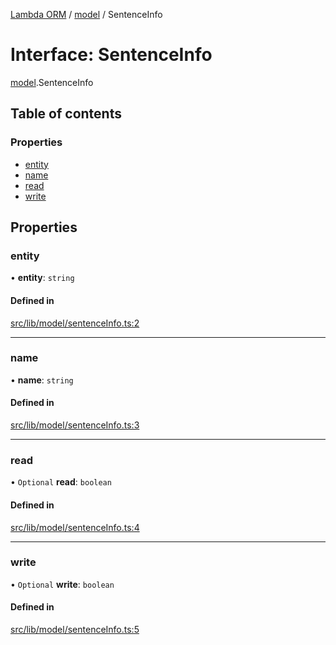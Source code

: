[Lambda ORM](../README.md) / [model](../modules/model.md) / SentenceInfo

# Interface: SentenceInfo

[model](../modules/model.md).SentenceInfo

## Table of contents

### Properties

- [entity](model.SentenceInfo.md#entity)
- [name](model.SentenceInfo.md#name)
- [read](model.SentenceInfo.md#read)
- [write](model.SentenceInfo.md#write)

## Properties

### entity

• **entity**: `string`

#### Defined in

[src/lib/model/sentenceInfo.ts:2](https://github.com/FlavioLionelRita/lambda-orm/blob/36f1fb3/src/lib/model/sentenceInfo.ts#L2)

___

### name

• **name**: `string`

#### Defined in

[src/lib/model/sentenceInfo.ts:3](https://github.com/FlavioLionelRita/lambda-orm/blob/36f1fb3/src/lib/model/sentenceInfo.ts#L3)

___

### read

• `Optional` **read**: `boolean`

#### Defined in

[src/lib/model/sentenceInfo.ts:4](https://github.com/FlavioLionelRita/lambda-orm/blob/36f1fb3/src/lib/model/sentenceInfo.ts#L4)

___

### write

• `Optional` **write**: `boolean`

#### Defined in

[src/lib/model/sentenceInfo.ts:5](https://github.com/FlavioLionelRita/lambda-orm/blob/36f1fb3/src/lib/model/sentenceInfo.ts#L5)

